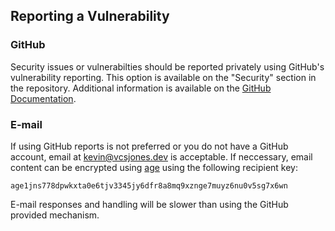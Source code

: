 ## Reporting a Vulnerability

### GitHub

Security issues or vulnerabilties should be reported privately using GitHub's vulnerability reporting. This option is available on the "Security" section in the repository. Additional information is available on the [GitHub Documentation](https://docs.github.com/code-security/security-advisories/guidance-on-reporting-and-writing-information-about-vulnerabilities/privately-reporting-a-security-vulnerability#privately-reporting-a-security-vulnerability).

### E-mail

If using GitHub reports is not preferred or you do not have a GitHub account, email at kevin@vcsjones.dev is acceptable. If neccessary, email content can be encrypted using [age](https://filippo.io/age) using the following recipient key:

```plain
age1jns778dpwkxta0e6tjv3345jy6dfr8a8mq9xznge7muyz6nu0v5sg7x6wn
```

E-mail responses and handling will be slower than using the GitHub provided mechanism.
